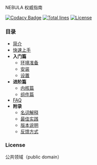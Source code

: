 NEBULA 权威指南

[![Codacy Badge](https://api.codacy.com/project/badge/Grade/2d8ca110c49549a7886504e8006a5b18)](https://www.codacy.com/app/bulong0721/nebula?utm_source=github.com&amp;utm_medium=referral&amp;utm_content=bulong0721/nebula&amp;utm_campaign=Badge_Grade)
[![Total lines](https://tokei.rs/b1/github/bulong0721/nebula?category=lines)](https://github.com/bulong0721/nebula)
[![License](https://img.shields.io/badge/License-Apache%202.0-blue.svg?label=license)](https://github.com/bulong0721/nebula/master/LICENSE)

### 目录

- [简介](docs/introduction.md)
- [快速上手](docs/getting-started.md)
- **入门篇**
  - [环境准备](docs/prerequisite.md)
  - [安装](docs/installation.md)
  - [设置](docs/configuration.md)
- **进阶篇**
  - [内核篇](docs/kernel.md)
  - [组件篇](docs/starter.md)
- [FAQ](docs/faq.md)
- **附录**
  - [名词解释](docs/glossary.md)
  - [最佳实践](docs/recipes.md)
  - [版本说明](docs/change-log.md)
  - [反馈方式](docs/feedback.md)
    
### License

公共领域（public domain）
